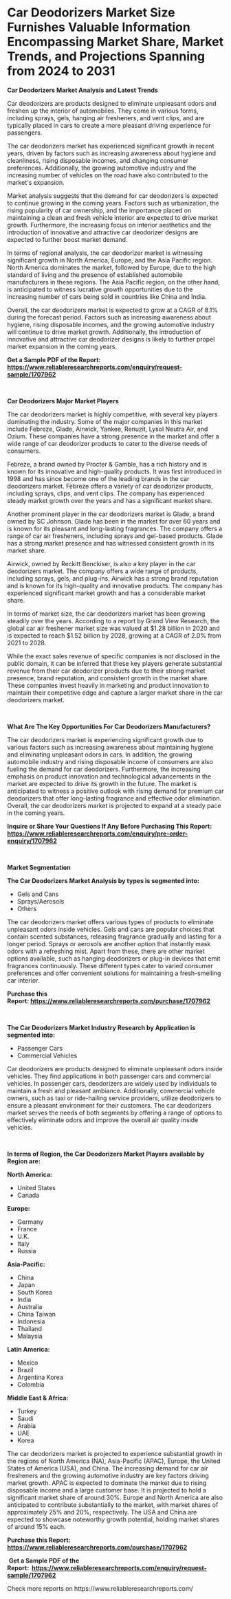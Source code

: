 <p><h1>Car Deodorizers Market Size Furnishes Valuable Information Encompassing Market Share, Market Trends, and Projections Spanning from 2024 to 2031</h1></p><p><strong>Car Deodorizers Market Analysis and Latest Trends</strong></p>
<p><p>Car deodorizers are products designed to eliminate unpleasant odors and freshen up the interior of automobiles. They come in various forms, including sprays, gels, hanging air fresheners, and vent clips, and are typically placed in cars to create a more pleasant driving experience for passengers.</p><p>The car deodorizers market has experienced significant growth in recent years, driven by factors such as increasing awareness about hygiene and cleanliness, rising disposable incomes, and changing consumer preferences. Additionally, the growing automotive industry and the increasing number of vehicles on the road have also contributed to the market's expansion.</p><p>Market analysis suggests that the demand for car deodorizers is expected to continue growing in the coming years. Factors such as urbanization, the rising popularity of car ownership, and the importance placed on maintaining a clean and fresh vehicle interior are expected to drive market growth. Furthermore, the increasing focus on interior aesthetics and the introduction of innovative and attractive car deodorizer designs are expected to further boost market demand.</p><p>In terms of regional analysis, the car deodorizer market is witnessing significant growth in North America, Europe, and the Asia Pacific region. North America dominates the market, followed by Europe, due to the high standard of living and the presence of established automobile manufacturers in these regions. The Asia Pacific region, on the other hand, is anticipated to witness lucrative growth opportunities due to the increasing number of cars being sold in countries like China and India.</p><p>Overall, the car deodorizers market is expected to grow at a CAGR of 8.1% during the forecast period. Factors such as increasing awareness about hygiene, rising disposable incomes, and the growing automotive industry will continue to drive market growth. Additionally, the introduction of innovative and attractive car deodorizer designs is likely to further propel market expansion in the coming years.</p></p>
<p><strong>Get a Sample PDF of the Report:&nbsp; <a href="https://www.reliableresearchreports.com/enquiry/request-sample/1707962">https://www.reliableresearchreports.com/enquiry/request-sample/1707962</a></strong></p>
<p>&nbsp;</p>
<p><strong>Car Deodorizers Major Market Players</strong></p>
<p><p>The car deodorizers market is highly competitive, with several key players dominating the industry. Some of the major companies in this market include Febreze, Glade, Airwick, Yankee, Renuzit, Lysol Neutra Air, and Ozium. These companies have a strong presence in the market and offer a wide range of car deodorizer products to cater to the diverse needs of consumers.</p><p>Febreze, a brand owned by Procter & Gamble, has a rich history and is known for its innovative and high-quality products. It was first introduced in 1998 and has since become one of the leading brands in the car deodorizers market. Febreze offers a variety of car deodorizer products, including sprays, clips, and vent clips. The company has experienced steady market growth over the years and has a significant market share.</p><p>Another prominent player in the car deodorizers market is Glade, a brand owned by SC Johnson. Glade has been in the market for over 60 years and is known for its pleasant and long-lasting fragrances. The company offers a range of car air fresheners, including sprays and gel-based products. Glade has a strong market presence and has witnessed consistent growth in its market share.</p><p>Airwick, owned by Reckitt Benckiser, is also a key player in the car deodorizers market. The company offers a wide range of products, including sprays, gels, and plug-ins. Airwick has a strong brand reputation and is known for its high-quality and innovative products. The company has experienced significant market growth and has a considerable market share.</p><p>In terms of market size, the car deodorizers market has been growing steadily over the years. According to a report by Grand View Research, the global car air freshener market size was valued at $1.28 billion in 2020 and is expected to reach $1.52 billion by 2028, growing at a CAGR of 2.0% from 2021 to 2028.</p><p>While the exact sales revenue of specific companies is not disclosed in the public domain, it can be inferred that these key players generate substantial revenue from their car deodorizer products due to their strong market presence, brand reputation, and consistent growth in the market share. These companies invest heavily in marketing and product innovation to maintain their competitive edge and capture a larger market share in the car deodorizers market.</p></p>
<p>&nbsp;</p>
<p><strong>What Are The Key Opportunities For Car Deodorizers Manufacturers?</strong></p>
<p><p>The car deodorizers market is experiencing significant growth due to various factors such as increasing awareness about maintaining hygiene and eliminating unpleasant odors in cars. In addition, the growing automobile industry and rising disposable income of consumers are also fueling the demand for car deodorizers. Furthermore, the increasing emphasis on product innovation and technological advancements in the market are expected to drive its growth in the future. The market is anticipated to witness a positive outlook with rising demand for premium car deodorizers that offer long-lasting fragrance and effective odor elimination. Overall, the car deodorizers market is projected to expand at a steady pace in the coming years.</p></p>
<p><strong>Inquire or Share Your Questions If Any Before Purchasing This Report: <a href="https://www.reliableresearchreports.com/enquiry/pre-order-enquiry/1707962">https://www.reliableresearchreports.com/enquiry/pre-order-enquiry/1707962</a></strong></p>
<p>&nbsp;</p>
<p><strong>Market Segmentation</strong></p>
<p><strong>The Car Deodorizers Market Analysis by types is segmented into:</strong></p>
<p><ul><li>Gels and Cans</li><li>Sprays/Aerosols</li><li>Others</li></ul></p>
<p><p>The car deodorizers market offers various types of products to eliminate unpleasant odors inside vehicles. Gels and cans are popular choices that contain scented substances, releasing fragrance gradually and lasting for a longer period. Sprays or aerosols are another option that instantly mask odors with a refreshing mist. Apart from these, there are other market options available, such as hanging deodorizers or plug-in devices that emit fragrances continuously. These different types cater to varied consumer preferences and offer convenient solutions for maintaining a fresh-smelling car interior.</p></p>
<p><strong>Purchase this Report:&nbsp;<a href="https://www.reliableresearchreports.com/purchase/1707962">https://www.reliableresearchreports.com/purchase/1707962</a></strong></p>
<p>&nbsp;</p>
<p><strong>The Car Deodorizers Market Industry Research by Application is segmented into:</strong></p>
<p><ul><li>Passenger Cars</li><li>Commercial Vehicles</li></ul></p>
<p><p>Car deodorizers are products designed to eliminate unpleasant odors inside vehicles. They find applications in both passenger cars and commercial vehicles. In passenger cars, deodorizers are widely used by individuals to maintain a fresh and pleasant ambiance. Additionally, commercial vehicle owners, such as taxi or ride-hailing service providers, utilize deodorizers to ensure a pleasant environment for their customers. The car deodorizers market serves the needs of both segments by offering a range of options to effectively eliminate odors and improve the overall air quality inside vehicles.</p></p>
<p>&nbsp;</p>
<p><strong>In terms of Region, the Car Deodorizers Market Players available by Region are:</strong></p>
<p>
    <p> <strong> North America: </strong>
        <ul>
            <li>United States</li>
            <li>Canada</li>
        </ul>
        </p> 
    <p> <strong> Europe: </strong>
        <ul>
            <li>Germany</li>
            <li>France</li>
            <li>U.K.</li>
            <li>Italy</li>
            <li>Russia</li>
        </ul>
        </p> 
    <p> <strong> Asia-Pacific: </strong>
        <ul>
            <li>China</li>
            <li>Japan</li>
            <li>South Korea</li>
            <li>India</li>
            <li>Australia</li>
            <li>China Taiwan</li>
            <li>Indonesia</li>
            <li>Thailand</li>
            <li>Malaysia</li>
        </ul>
        </p> 
    <p> <strong> Latin America: </strong>
        <ul>
            <li>Mexico</li>
            <li>Brazil</li>
            <li>Argentina Korea</li>
            <li>Colombia</li>
        </ul>
        </p> 
    <p> <strong> Middle East & Africa: </strong>
        <ul>
            <li>Turkey</li>
            <li>Saudi</li>
            <li>Arabia</li>
            <li>UAE</li>
            <li>Korea</li>
        </ul>
    </p>
    </p>
<p><p>The car deodorizers market is projected to experience substantial growth in the regions of North America (NA), Asia-Pacific (APAC), Europe, the United States of America (USA), and China. The increasing demand for car air fresheners and the growing automotive industry are key factors driving market growth. APAC is expected to dominate the market due to rising disposable income and a large customer base. It is projected to hold a significant market share of around 30%. Europe and North America are also anticipated to contribute substantially to the market, with market shares of approximately 25% and 20%, respectively. The USA and China are expected to showcase noteworthy growth potential, holding market shares of around 15% each.</p></p>
<p><strong>Purchase this Report: <a href="https://www.reliableresearchreports.com/purchase/1707962">https://www.reliableresearchreports.com/purchase/1707962</a></strong></p>
<p>&nbsp;<strong>Get a Sample PDF of the Report:&nbsp;&nbsp;<a href="https://www.reliableresearchreports.com/enquiry/request-sample/1707962">https://www.reliableresearchreports.com/enquiry/request-sample/1707962</a></strong></p>
<p><strong></strong></p>
<p>Check more reports on https://www.reliableresearchreports.com/</p>